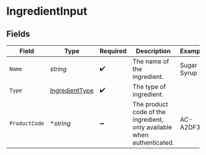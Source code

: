 # IngredientInput


## Fields

| Field                                                                  | Type                                                                   | Required                                                               | Description                                                            | Example                                                                |
| ---------------------------------------------------------------------- | ---------------------------------------------------------------------- | ---------------------------------------------------------------------- | ---------------------------------------------------------------------- | ---------------------------------------------------------------------- |
| `Name`                                                                 | *string*                                                               | :heavy_check_mark:                                                     | The name of the ingredient.                                            | Sugar Syrup                                                            |
| `Type`                                                                 | [IngredientType](..//ingredienttype.md)                                | :heavy_check_mark:                                                     | The type of ingredient.                                                |                                                                        |
| `ProductCode`                                                          | **string*                                                              | :heavy_minus_sign:                                                     | The product code of the ingredient, only available when authenticated. | AC-A2DF3                                                               |